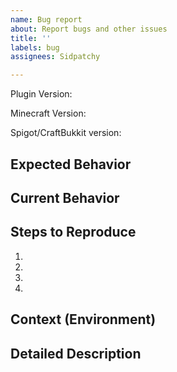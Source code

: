 ```yaml
---
name: Bug report
about: Report bugs and other issues
title: ''
labels: bug
assignees: Sidpatchy

---
```


<!--- Provide a general summary of the issue in the Title above -->

Plugin Version:

Minecraft Version:

Spigot/CraftBukkit version: <!-- Run /version and paste the output here -->

## Expected Behavior
<!--- Tell us what should happen -->

## Current Behavior
<!--- Tell us what happens instead of the expected behavior -->

## Steps to Reproduce
<!--- Provide a link to a live example, or an unambiguous set of steps to -->
<!--- reproduce this bug. Include code to reproduce, if relevant -->
1.
2.
3.
4.

## Context (Environment)
<!--- How has this issue affected you? What are you trying to accomplish? -->
<!--- Providing context helps us come up with a solution that is most useful in the real world -->

<!--- Provide a general summary of the issue in the Title above -->

## Detailed Description
<!--- Provide a detailed description of the change or addition you are proposing -->
